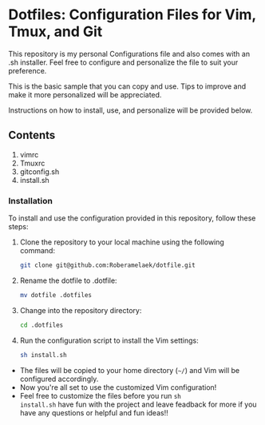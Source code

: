 # Dotfiles: Configuration Files for Vim, Tmux, and Git

This repository is my personal Configurations file and also comes with an .sh installer. Feel free to configure and personalize the file to suit your preference.

This is the basic sample that you can copy and use. Tips to improve and make it more personalized will be appreciated.

Instructions on how to install, use, and personalize will be provided below.

## Contents

1. vimrc
2. Tmuxrc
3. gitconfig.sh
4. install.sh

### Installation

To install and use the configuration provided in this repository, follow these steps:

1. Clone the repository to your local machine using the following command:

   ```bash
   git clone git@github.com:Roberamelaek/dotfile.git
   
2. Rename the dotfile to .dotfile:

   ```bash
   mv dotfile .dotfiles
   
3. Change into the repository directory:
   
   ```bash
   cd .dotfiles
4. Run the configuration script to install the Vim settings:
   ```bash
   sh install.sh
   
- The files will be copied to your home directory (`~/`) and Vim will be configured accordingly.
- Now you're all set to use the customized Vim configuration!
- Feel free to customize the files before you run <code>sh install.sh</code> have fun with the project and leave feadback for more if you have any questions or helpful and fun ideas!!

